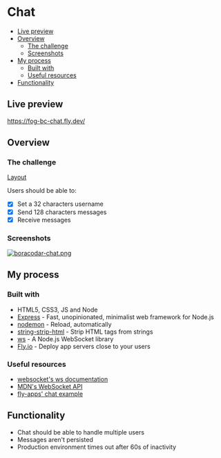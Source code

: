 # Chat

- [Live preview](#live-preview)
- [Overview](#overview)
  - [The challenge](#the-challenge)
  - [Screenshots](#screenshots)
- [My process](#my-process)
  - [Built with](#built-with)
  - [Useful resources](#useful-resources)
- [Functionality](#functionality)

## Live preview

https://fog-bc-chat.fly.dev/

## Overview

### The challenge

[Layout](https://postimg.cc/y3Yq4Q4F)

Users should be able to:

- [x] Set a 32 characters username
- [x] Send 128 characters messages
- [x] Receive messages

### Screenshots

[![boracodar-chat.png](https://i.postimg.cc/yYXV8qgD/boracodar-chat.png)](https://postimg.cc/ZCnkwMLm)

## My process

### Built with

- HTML5, CSS3, JS and Node
- [Express](https://expressjs.com/) - Fast, unopinionated, minimalist web framework for Node.js
- [nodemon](https://nodemon.io/) - Reload, automatically
- [string-strip-html](https://codsen.com/os/string-strip-html) - Strip HTML tags from strings
- [ws](https://github.com/websockets/ws) - A Node.js WebSocket library
- [Fly.io](https://fly.io) - Deploy app servers close to your users

### Useful resources

- [websocket's ws documentation](https://github.com/websockets/ws/blob/master/doc/ws.md)
- [MDN's WebSocket API](https://developer.mozilla.org/en-US/docs/Web/API/WebSocket)
- [fly-apps' chat example](https://github.com/fly-apps/flychat-ws)

## Functionality

- Chat should be able to handle multiple users
- Messages aren't persisted
- Production environment times out after 60s of inactivity
